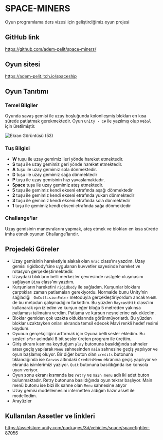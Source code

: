 # SPACE-MINERS
Oyun programlama ders vizesi için geliştirdiğimiz oyun projesi

## GitHub link
https://github.com/adem-pelit/space-miners/

## Oyun sitesi
https://adem-pelit.itch.io/spaceship

## Oyun Tanıtımı
### Temel Bilgiler
Oyunda savaş gemisi ile uzay boşluğunda kolonileşmiş blokları en kısa sürede patlatmak gerekmektedir. Oyun `Unity - C#` ile yazılmış olup `WebGl` için üretilmiştir.

![Ekran Görüntüsü (53)](https://user-images.githubusercontent.com/55463533/143926154-55b20e5e-3fff-43c9-aa95-104c043838c7.png)

### Tuş Bilgisi
* **W** tuşu ile uzay gemimiz ileri yönde hareket etmektedir.
* **S** tuşu ile uzay gemimiz geri yönde hareket etmektedir.
* **A** tuşu ile uzay gemimiz sola dönmektedir.
* **D** tuşu ile uzay gemimiz sağa dönmektedir
* **P** tuşu ile uzay gemisinin hızı yavaşlamaktadır.
* **Space** tuşu ile uzay gemimiz ateş etmektedir.
* **5** tuşu ile gemimiz kendi ekseni etrafında aşağı dönmektedir
* **2** tuşu ile gemimiz kendi ekseni etrafında yukarı dönmektedir
* **3** tuşu ile gemimiz kendi ekseni etrafında sola dönmektedir
* **1** tuşu ile gemimiz kendi ekseni etrafında sağa dönmektedir
### Challange'lar
Uzay gemisinin manevralarını yapmak, ateş etmek ve blokları en kısa sürede imha etmek oyunun Challange’larıdır.
## Projedeki Göreler
* Uzay gemisinin hareketiyle alakalı olan `Arac` class’ını yazdım. Uzay gemisi rigidbody’sine uygulanan kuvvetler sayesinde hareket ve rotasyon gerçekleştirmektedir.
* Uzaydaki blokların belli merkezler çevresinde rastgele oluşmasını sağlayan `Bina` class’ını yazdım.
* Kurşunların hareketini `rigidbody` ile sağladım. Kurşunlar bloklara çarptıkları zaman patlamaları gerekiyordu. Normalde bunu Unity’nin sağladığı ` OnCollisionEnter` metoduyla gerçekleştiriyordum ancak `WebGL` de bu metodun çalışmadığını farkettim. Bu yüzden `RaycastHit` class’ını kullanarak ışın izledim ve kurşun eğer bloğa 5 metreden yakınsa patlaması talimatını verdim. Patlama ve kurşun nesnelerine ışık ekledim.
* Bloklar gemiden çok uzakta olduklarında görünmüyorlardı. Bu yüzden bloklar uzaktayken onları ekranda temsil edecek Mavi renkli hedef resimi koydum.
* Oyunun gerçekçiliğini arttırmak için Oyuna belli sesler ekledim. Bu sesleri `sfxr` adındaki 8 bit sesler üreten program ile ürettim.
* Giriş ekranı kısmına koyduğum `play` butonuna basıldığında sahneler arası geçiş yapılarak `Menu` sahnesinden `main` sahnesine geçiş yapılıyor ve oyun başlamış oluyor. Bir diğer buton olan `credits` butonuna tıklandığında ise `Canvas` altındaki `CreditsMenu` ekranına geçiş yapılıyor ve ekranda isimlerimizi yazıyor. `Quit` butonuna basıldığında ise konsola uyarı veriyor.
* Oyun sonu ekranı kısmında ise `retry` ve `maın menu` adlı iki adet buton bulunmaktadır. Retry butonuna basıldığında oyun tekrar başlıyor. Main menü butonu ise bizi ilk sahne olan `Menu` sahnesine atıyor 
* Uzay gemisi modellemesini internetten aldığım hazır asset ile modelledim.
* Arayüzler

## Kullanılan Assetler ve linkleri
https://assetstore.unity.com/packages/3d/vehicles/space/spacefighter-87056
